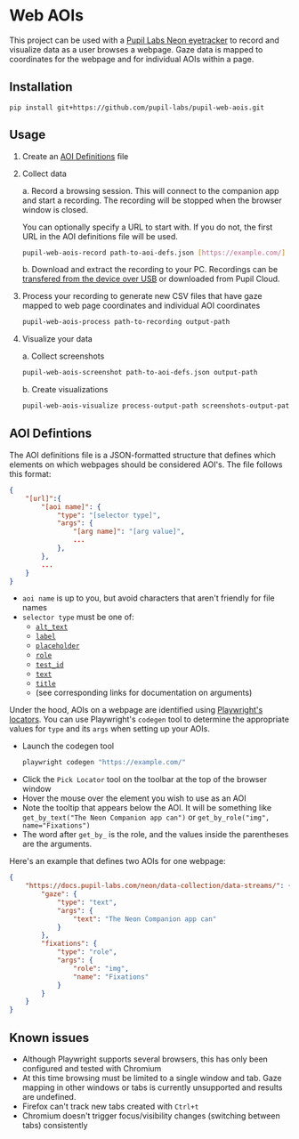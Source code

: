 # Web AOIs
This project can be used with a [Pupil Labs Neon eyetracker](https://pupil-labs.com/products/neon) to record and visualize data as a user browses a webpage. Gaze data is mapped to coordinates for the webpage and for individual AOIs within a page.

## Installation
```
pip install git+https://github.com/pupil-labs/pupil-web-aois.git
```
## Usage
1. Create an [AOI Definitions](#aoi-defintions) file

2. Collect data

    a. Record a browsing session. This will connect to the companion app and start a recording. The recording will be stopped when the browser window is closed.

    You can optionally specify a URL to start with. If you do not, the first URL in the AOI definitions file will be used.
    ```bash
    pupil-web-aois-record path-to-aoi-defs.json [https://example.com/]
    ```

    b. Download and extract the recording to your PC. Recordings can be [transfered from the device over USB](https://docs.pupil-labs.com/neon/data-collection/transfer-recordings-via-usb/#transfer-recordings-via-usb) or downloaded from Pupil Cloud.

3. Process your recording to generate new CSV files that have gaze mapped to web page coordinates and individual AOI coordinates
    ```bash
    pupil-web-aois-process path-to-recording output-path
    ```

4. Visualize your data

    a. Collect screenshots
    ```bash
    pupil-web-aois-screenshot path-to-aoi-defs.json output-path
    ```

    b. Create visualizations
    ```bash
    pupil-web-aois-visualize process-output-path screenshots-output-path
    ```


## AOI Defintions
The AOI definitions file is a JSON-formatted structure that defines which elements on which webpages should be considered AOI's. The file follows this format:
```json
{
    "[url]":{
        "[aoi name]": {
            "type": "[selector type]",
            "args": {
                "[arg name]": "[arg value]",
                ...
            },
        },
        ...
    }
}
```

* `aoi name` is up to you, but avoid characters that aren't friendly for file names
* `selector type` must be one of:
    * [`alt_text`](https://playwright.dev/python/docs/api/class-page#page-get-by-alt-text)
    * [`label`](https://playwright.dev/python/docs/api/class-page#page-get-by-label)
    * [`placeholder`](https://playwright.dev/python/docs/api/class-page#page-get-by-placeholder)
    * [`role`](https://playwright.dev/python/docs/api/class-page#page-get-by-role)
    * [`test_id`](https://playwright.dev/python/docs/api/class-page#page-get-by-test-id)
    * [`text`](https://playwright.dev/python/docs/api/class-page#page-get-by-text)
    * [`title`](https://playwright.dev/python/docs/api/class-page#page-get-by-title)
    * (see corresponding links for documentation on arguments)

Under the hood, AOIs on a webpage are identified using [Playwright's locators](https://playwright.dev/python/docs/locators). You can use Playwright's `codegen` tool to determine the appropriate values for `type` and its `args` when setting up your AOIs.
* Launch the codegen tool
    ```bash
    playwright codegen "https://example.com/"
    ```
* Click the `Pick Locator` tool on the toolbar at the top of the browser window
* Hover the mouse over the element you wish to use as an AOI
* Note the tooltip that appears below the AOI. It will be something like `get_by_text("The Neon Companion app can")` or `get_by_role("img", name="Fixations")`
* The word after `get_by_` is the role, and the values inside the parentheses are the arguments.

Here's an example that defines two AOIs for one webpage:
```json
{
    "https://docs.pupil-labs.com/neon/data-collection/data-streams/": {
        "gaze": {
            "type": "text",
            "args": {
                "text": "The Neon Companion app can"
            }
        },
        "fixations": {
            "type": "role",
            "args": {
                "role": "img",
                "name": "Fixations"
            }
        }
    }
}
```

## Known issues
* Although Playwright supports several browsers, this has only been configured and tested with Chromium
* At this time browsing must be limited to a single window and tab. Gaze mapping in other windows or tabs is currently unsupported and results are undefined.
* Firefox can't track new tabs created with `Ctrl+t`
* Chromium doesn't trigger focus/visibility changes (switching between tabs) consistently

